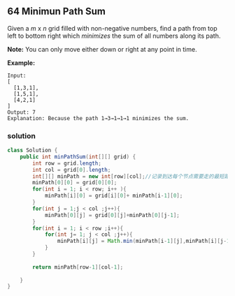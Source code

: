 ## 64  Minimun Path Sum

Given a *m* x *n* grid filled with non-negative numbers, find a path from top left to bottom right which *minimizes* the sum of all numbers along its path.

**Note:** You can only move either down or right at any point in time.

**Example:**

```
Input:
[
  [1,3,1],
  [1,5,1],
  [4,2,1]
]
Output: 7
Explanation: Because the path 1→3→1→1→1 minimizes the sum.
```



### solution

```java
class Solution {
    public int minPathSum(int[][] grid) {
        int row = grid.length;
        int col = grid[0].length;
        int[][] minPath = new int[row][col];//记录到达每个节点需要走的最短路径
        minPath[0][0] = grid[0][0];
        for(int i = 1; i < row; i++ ){
            minPath[i][0] = grid[i][0]+ minPath[i-1][0];
        }
        for(int j = 1;j < col ;j++){
            minPath[0][j] = grid[0][j]+minPath[0][j-1];
        }
        for(int i = 1; i < row ;i++){
            for(int j= 1; j < col ;j++){
                minPath[i][j] = Math.min(minPath[i-1][j],minPath[i][j-1]) + grid[i][j];//到达节点的方式只有从上或者从左边到达，更新到达节点的最小路径
            }
        }
        
        return minPath[row-1][col-1];
        
    }
}
```

